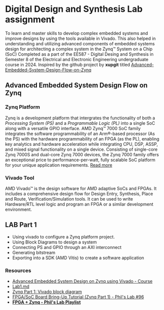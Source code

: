 # Digital Design and Synthesis Lab assignment
To learn and master skills to develop complex embedded systems and improve designs by using the tools available in Vivado. This also helped in understanding and utilizing advanced components of embedded systems design for architecting a complex system in the Zynq™ System on a Chip (SoC)
Completed as a part of the EE587 - Digital Desing and Synthesis in Semester 8 of the Electrical and Electronic Engineering undergraduate course in 2024.
Inspired by the github project by **xupgit** titled [Advanced-Embedded-System-Design-Flow-on-Zynq](github.com/xupgit/Advanced-Embedded-System-Design-Flow-on-Zynq/)
## Advanced Embedded System Design Flow on Zynq
### Zynq Platform
 Zynq is a development platform that intergrates the functionality of both a *Processing System (PS)* and a *Programmable Logic (PL)* into a single SoC along with a versatile GPIO interface. AMD Zynq™ 7000 SoC family integrates the software programmability of an Arm®-based processor (As the PS) with the hardware programmability of an FPGA (as the PL), enabling key analytics and hardware acceleration while integrating CPU, DSP, ASSP, and mixed signal functionality on a single device. Consisting of single-core Zynq 7000S and dual-core Zynq 7000 devices, the Zynq 7000 family offers an exceptional price to performance-per-watt, fully scalable SoC platform for your unique application requirements.
 [Read more](https://www.amd.com/en/products/adaptive-socs-and-fpgas/soc/zynq-7000.html)

 ### Vivado Tool
 AMD Vivado™ is the design software for AMD adaptive SoCs and FPGAs. It includes a comprehensive design flow for Design Entry, Synthesis, Place and Route, Verification/Simulation tools. It can be used to write Hardware/RTL level logic and program an FPGA or a similar development environment.

## LAB Part 1
- Using vivado to configure a Zynq platform project. 
- Using Block Diagrams to design a system
- Connecting PS and GPIO through an AXI interconnect
- Generating bitstream
- Exporting into a SDK (AMD Vitis) to create a software application

### Resources
- [Advanced Embedded System Design on Zynq using Vivado - Course](https://www.amd.com/en/corporate/university-program/vivado/vivado-workshops/vivado-adv-embedded-design-zynq.html)
- [Lab1.md](https://github.com/xupgit/Advanced-Embedded-System-Design-Flow-on-Zynq/blob/master/lab1.md)
- [Zynq Part 1: Vivado block diagram](https://youtu.be/UZ3FnZNlcWk)
- [FPGA/SoC Board Bring-Up Tutorial (Zynq Part 1) - Phil's Lab #96](https://www.youtube.com/watch?v=B-CbDfrfJRk)
- [**FPGA + Zynq - Phil's Lab Playlist**](https://youtube.com/playlist?list=PLXSyc11qLa1ZutrEG2XmyWrNz17SSQTdH&si=Q_PU3vsIVyz2r5D0)